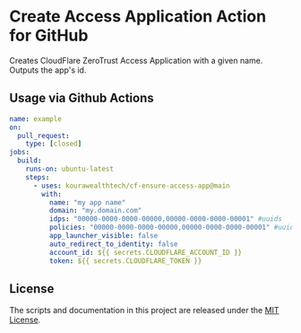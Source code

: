 # Create Access Application Action for GitHub

Creates CloudFlare ZeroTrust Access Application with a given name. Outputs the app's id.

## Usage via Github Actions

```yaml
name: example
on:
  pull_request:
    type: [closed]
jobs:
  build:
    runs-on: ubuntu-latest
    steps:
      - uses: kourawealthtech/cf-ensure-access-app@main
        with:
          name: "my app name"
          domain: "my.domain.com"
          idps: "00000-0000-0000-00000,00000-0000-0000-00001" #uuids
          policies: "00000-0000-0000-00000,00000-0000-0000-00001" #uuids
          app_launcher_visible: false
          auto_redirect_to_identity: false
          account_id: ${{ secrets.CLOUDFLARE_ACCOUNT_ID }}
          token: ${{ secrets.CLOUDFLARE_TOKEN }}
```

## License

The scripts and documentation in this project are released under the [MIT License](LICENSE).
